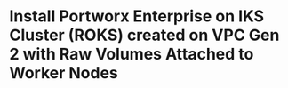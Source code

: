 # Install Portworx Enterprise on IKS Cluster (ROKS) created on VPC Gen 2 with Raw Volumes Attached to Worker Nodes